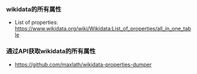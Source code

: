 ### wikidata的所有属性

* List of properties: https://www.wikidata.org/wiki/Wikidata:List_of_properties/all_in_one_table

### 通过API获取wikidata的所有属性

* https://github.com/maxlath/wikidata-properties-dumper

